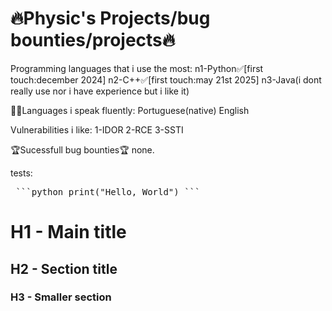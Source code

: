# **🔥Physic's Projects/bug bounties/projects🔥**

Programming languages that i use the most:
n1-Python✅[first touch:december 2024]
n2-C++✅[first touch:may 21st 2025]
n3-Java(i dont really use nor i have experience but i like it)

👨‍🎓Languages i speak fluently:
Portuguese(native)
English

Vulnerabilities i like:
1-IDOR
2-RCE
3-SSTI

🏆Sucessfull bug bounties🏆
none.

tests:
<pre> ```python print("Hello, World") ``` </pre>
# H1 - Main title
## H2 - Section title
### H3 - Smaller section
